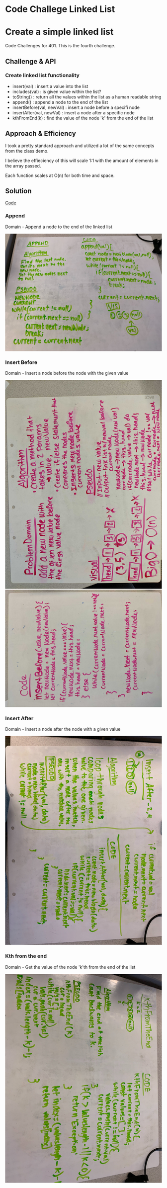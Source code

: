 # Code Challege Linked List

# Create a simple linked list

Code Challenges for 401. This is the fourth challenge.

## Challenge & API

### Create linked list functionality 
- insert(val) : insert a value into the list
- includes(val) : is given value within the list?
- toString() : return all the values within the list as a human readable string
- append() : append a node to the end of the list
- insertBefore(val, newVal) : insert a node before a specifi node 
- insertAfter(val, newVal) : insert a node after a specific node
- kthFromEnd(k) : find the value of the node 'k' from the end of the list

## Approach & Efficiency

I took a pretty standard approach and utilized a lot of the same concepts from the class demo.

I believe the effieciency of this will scale 1:1 with the amount of elements in the array passed. 

Each function scales at O(n) for both time and space.

## Solution

[Code](./linkedList.js)

### Append 

Domain - Append a node to the end of the linked list

![](./assets/append.jpg)

### Insert Before

Domain - Insert a node before the node with the given value

![](./assets/insertBefore.jpg)
![](./assets/insertBefore2.jpg)

### Insert After 

Domain - Insert a node after the node with a given value 

![](./assets/insertAfter.jpg)

### Kth from the end

Domain - Get the value of the node 'k'th from the end of the list

![](./assets/kthFromTheEnd.jpg)